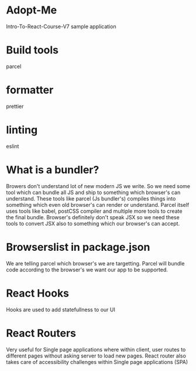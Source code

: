 # Adopt-Me

Intro-To-React-Course-V7 sample application

# Build tools

parcel

# formatter

prettier

# linting

eslint

# What is a bundler?

Browers don't understand lot of new modern JS we write. So we need some tool which can bundle all JS and ship to something which browser's can understand. These tools like parcel (Js bundler's) compiles things into something which even old browser's can render or understand. Parcel itself uses tools like babel, postCSS compiler and multiple more tools to create the final bundle. Browser's definitely don't speak JSX so we need these tools to convert JSX also to something which our browser's can accept.

# Browserslist in package.json

We are telling parcel which browser's we are targetting. Parcel will bundle code according to the browser's we want our app to be supported.

# React Hooks

Hooks are used to add statefullness to our UI

# React Routers

Very useful for Single page applications where within client, user routes to different pages without asking server to load new pages. React router also takes care of accessibility challenges within Single page applications (SPA)
